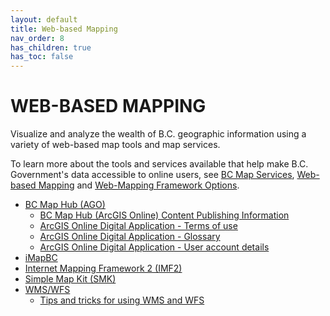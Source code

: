 ```yaml
---
layout: default
title: Web-based Mapping
nav_order: 8
has_children: true
has_toc: false
---
```


# WEB-BASED MAPPING

Visualize and analyze the wealth of B.C. geographic information using a variety of web-based map tools and map services.

To learn more about the tools and services available that help make B.C. Government's data accessible to online users, see [BC Map Services](https://www2.gov.bc.ca/gov/content?id=95D78D544B244F34B89223EF069DF74E), [Web-based Mapping](https://www2.gov.bc.ca/gov/content?id=347AC53EB6F84601841241BD51FF3871) and [Web-Mapping Framework Options](https://bcgov.github.io/bcwebmaps-options/web-mapping-frameworks).


+ [BC Map Hub (AGO)](https://www2.gov.bc.ca/gov/content?id=DE0602BB42664AA28C9F059D45CC1CC2)  
  + [BC Map Hub (ArcGIS Online) Content Publishing Information](dps_maphub_w.md)
  + [ArcGIS Online Digital Application - Terms of use](dps_terms_of_use.md)
  + [ArcGIS Online Digital Application - Glossary](dps_glossary.md)
  + [ArcGIS Online Digital Application - User account details](dps_user-account-details.md)
+ [iMapBC](https://www2.gov.bc.ca/gov/content?id=C52F8C3BFE8C4110A63171337F363F43)
+ [Internet Mapping Framework 2 (IMF2)](https://bcgov.github.io/bcwebmaps-options/web-mapping-frameworks/imf2.html)
+ [Simple Map Kit (SMK)](https://bcgov.github.io/bcwebmaps-options/web-mapping-frameworks/smk.html)
+ [WMS/WFS](https://www2.gov.bc.ca/gov/content?id=95D78D544B244F34B89223EF069DF74E)
  + [Tips and tricks for using WMS and WFS](tips_tricks_webservices.md)
